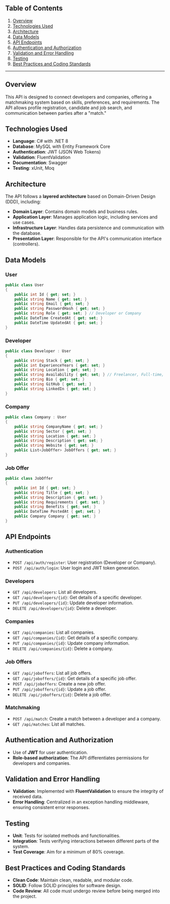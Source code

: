 ## Table of Contents

1. [Overview](#overview)
2. [Technologies Used](#technologies-used)
3. [Architecture](#architecture)
4. [Data Models](#data-models)
5. [API Endpoints](#api-endpoints)
6. [Authentication and Authorization](#authentication-and-authorization)
7. [Validation and Error Handling](#validation-and-error-handling)
8. [Testing](#testing)
9. [Best Practices and Coding Standards](#best-practices-and-coding-standards)

---

## Overview

This API is designed to connect developers and companies, offering a matchmaking system based on skills, preferences, and requirements. The API allows profile registration, candidate and job search, and communication between parties after a "match."

## Technologies Used

- **Language**: C# with .NET 8
- **Database**: MySQL with Entity Framework Core
- **Authentication**: JWT (JSON Web Tokens)
- **Validation**: FluentValidation
- **Documentation**: Swagger
- **Testing**: xUnit, Moq

## Architecture

The API follows a **layered architecture** based on Domain-Driven Design (DDD), including:

- **Domain Layer**: Contains domain models and business rules.
- **Application Layer**: Manages application logic, including services and use cases.
- **Infrastructure Layer**: Handles data persistence and communication with the database.
- **Presentation Layer**: Responsible for the API's communication interface (controllers).

## Data Models

### User

```csharp
public class User
{
    public int Id { get; set; }
    public string Name { get; set; }
    public string Email { get; set; }
    public string PasswordHash { get; set; }
    public string Role { get; set; } // Developer or Company
    public DateTime CreatedAt { get; set; }
    public DateTime UpdatedAt { get; set; }
}
```

### Developer

```csharp
public class Developer : User
{
    public string Stack { get; set; }
    public int ExperienceYears { get; set; }
    public string Location { get; set; }
    public string Availability { get; set; } // Freelancer, Full-time, Part-time
    public string Bio { get; set; }
    public string GitHub { get; set; }
    public string LinkedIn { get; set; }
}
```

### Company

```csharp
public class Company : User
{
    public string CompanyName { get; set; }
    public string Sector { get; set; }
    public string Location { get; set; }
    public string Description { get; set; }
    public string Website { get; set; }
    public List<JobOffer> JobOffers { get; set; }
}
```

### Job Offer

```csharp
public class JobOffer
{
    public int Id { get; set; }
    public string Title { get; set; }
    public string Description { get; set; }
    public string Requirements { get; set; }
    public string Benefits { get; set; }
    public DateTime PostedAt { get; set; }
    public Company Company { get; set; }
}
```

## API Endpoints

### Authentication

- `POST /api/auth/register`: User registration (Developer or Company).
- `POST /api/auth/login`: User login and JWT token generation.

### Developers

- `GET /api/developers`: List all developers.
- `GET /api/developers/{id}`: Get details of a specific developer.
- `PUT /api/developers/{id}`: Update developer information.
- `DELETE /api/developers/{id}`: Delete a developer.

### Companies

- `GET /api/companies`: List all companies.
- `GET /api/companies/{id}`: Get details of a specific company.
- `PUT /api/companies/{id}`: Update company information.
- `DELETE /api/companies/{id}`: Delete a company.

### Job Offers

- `GET /api/joboffers`: List all job offers.
- `GET /api/joboffers/{id}`: Get details of a specific job offer.
- `POST /api/joboffers`: Create a new job offer.
- `PUT /api/joboffers/{id}`: Update a job offer.
- `DELETE /api/joboffers/{id}`: Delete a job offer.

### Matchmaking

- `POST /api/match`: Create a match between a developer and a company.
- `GET /api/matches`: List all matches.

## Authentication and Authorization

- Use of **JWT** for user authentication.
- **Role-based authorization**: The API differentiates permissions for developers and companies.

## Validation and Error Handling

- **Validation**: Implemented with **FluentValidation** to ensure the integrity of received data.
- **Error Handling**: Centralized in an exception handling middleware, ensuring consistent error responses.

## Testing

- **Unit**: Tests for isolated methods and functionalities.
- **Integration**: Tests verifying interactions between different parts of the system.
- **Test Coverage**: Aim for a minimum of 80% coverage.

## Best Practices and Coding Standards

- **Clean Code**: Maintain clean, readable, and modular code.
- **SOLID**: Follow SOLID principles for software design.
- **Code Review**: All code must undergo review before being merged into the project.
